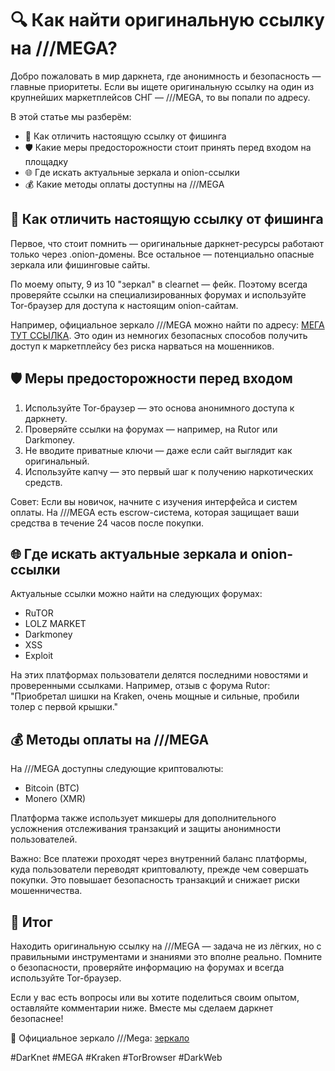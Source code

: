 # 🔍 Как найти оригинальную ссылку на ///MEGA?

Добро пожаловать в мир даркнета, где анонимность и безопасность — главные приоритеты. Если вы ищете оригинальную ссылку на один из крупнейших маркетплейсов СНГ — ///MEGA, то вы попали по адресу.

В этой статье мы разберём:
- 🔗 Как отличить настоящую ссылку от фишинга
- 🛡 Какие меры предосторожности стоит принять перед входом на площадку
- 🌐 Где искать актуальные зеркала и onion-ссылки
- 💰 Какие методы оплаты доступны на ///MEGA

## 🔗 Как отличить настоящую ссылку от фишинга

Первое, что стоит помнить — оригинальные даркнет-ресурсы работают только через .onion-домены. Все остальное — потенциально опасные зеркала или фишинговые сайты.

По моему опыту, 9 из 10 "зеркал" в clearnet — фейк. Поэтому всегда проверяйте ссылки на специализированных форумах и используйте Tor-браузер для доступа к настоящим onion-сайтам.

Например, официальное зеркало ///MEGA можно найти по адресу: [МЕГА ТУТ ССЫЛКА](https://krak2025.top). Это один из немногих безопасных способов получить доступ к маркетплейсу без риска нарваться на мошенников.

## 🛡 Меры предосторожности перед входом

1. Используйте Tor-браузер — это основа анонимного доступа к даркнету.
2. Проверяйте ссылки на форумах — например, на Rutor или Darkmoney.
3. Не вводите приватные ключи — даже если сайт выглядит как оригинальный.
4. Используйте капчу — это первый шаг к получению наркотических средств.

Совет: Если вы новичок, начните с изучения интерфейса и систем оплаты. На ///MEGA есть escrow-система, которая защищает ваши средства в течение 24 часов после покупки.

## 🌐 Где искать актуальные зеркала и onion-ссылки

Актуальные ссылки можно найти на следующих форумах:
- RuTOR
- LOLZ MARKET
- Darkmoney
- XSS
- Exploit

На этих платформах пользователи делятся последними новостями и проверенными ссылками. Например, отзыв с форума Rutor: "Приобретал шишки на Kraken, очень мощные и сильные, пробили толер с первой крышки."

## 💰 Методы оплаты на ///MEGA

На ///MEGA доступны следующие криптовалюты:
- Bitcoin (BTC)
- Monero (XMR)

Платформа также использует микшеры для дополнительного усложнения отслеживания транзакций и защиты анонимности пользователей.

Важно: Все платежи проходят через внутренний баланс платформы, куда пользователи переводят криптовалюту, прежде чем совершать покупки. Это повышает безопасность транзакций и снижает риски мошенничества.

## 📌 Итог

Находить оригинальную ссылку на ///MEGA — задача не из лёгких, но с правильными инструментами и знаниями это вполне реально. Помните о безопасности, проверяйте информацию на форумах и всегда используйте Tor-браузер.

Если у вас есть вопросы или вы хотите поделиться своим опытом, оставляйте комментарии ниже. Вместе мы сделаем даркнет безопаснее!

🔗 Официальное зеркало ///Mega: [зеркало](https://krak2025.top)

#DarKnet #MEGA #Kraken #TorBrowser #DarkWeb
